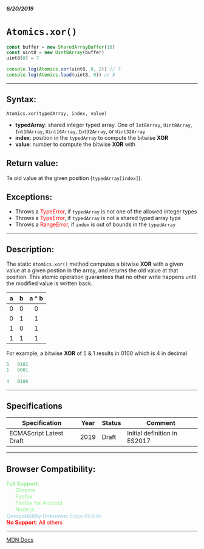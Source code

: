 ##### 6/20/2019
# `Atomics.xor()`

```js
const buffer = new SharedArrayBuffer(16)
const uint8 = new Uint8Array(buffer)
uint8[0] = 7

console.log(Atomics.xor(uint8, 0, 2)) // 7
console.log(Atomics.load(uint8, 0)) // 5
```

---

## Syntax:
`Atomics.xor(typedArray, index, value)`

* **typedArray**: shared integer typed array.  One of `Int8Array`, `Uint8Array`, `Int16Array`, `Uint16Array`, `Int32Array`, or `Uint32Array`
* **index**: position in the `typedArray` to compute the bitwise **XOR**
* **value**: number to compute the bitwise **XOR** with

## Return value:
Te old value at the given position (`typedArray[index]`).

## Exceptions:
* Throws a <span style="color: red">TypeError</span>, if `typedArray` is not one of the allowed integer types
* Throws a <span style="color: red">TypeError</span>, if `typedArray` is not a shared typed array type
* Throws a <span style="color: red">RangeError</span>, if `index` is out of bounds in the `typedArray`

---

## Description:
The static `Atomics.xor()` method computes a bitwise **XOR** with a given value at a given postion in the array, and returns the old value at that position.  This atomic operation guarantees that no other write happens until the modified value is written back.

| a | b | a ^ b |
|:---:|:---:|:---:|
| 0 | 0 | 0 |
| 0 | 1 | 1 |
| 1 | 0 | 1 |
| 1 | 1 | 1 |

For example, a bitwise **XOR** of 5 & 1 results in 0100 which is 4 in decimal

```js
5   0101
1   0001
    ----
4   0100
```

---

## Specifications
| Specification | Year | Status | Comment |
|---|---|---|---|
| ECMAScript Latest Draft | 2019 | Draft | Initial definition in ES2017 |

---

## Browser Compatibility:
<span style="color: lightgreen">**Full Support**:  
  &nbsp; &nbsp; &nbsp; Chrome  
  &nbsp; &nbsp; &nbsp; Firefox  
  &nbsp; &nbsp; &nbsp; Firefox for Android  
  &nbsp; &nbsp; &nbsp; Node.js  
</span>
<span style="color: lightblue">**Compatibility Unknown**: Edge Mobile</span>  
<span style="color: red">**No Support**: All others</span>

---

[MDN Docs](https://developer.mozilla.org/en-US/docs/Web/JavaScript/Reference/Global_Objects/Atomics/xor)